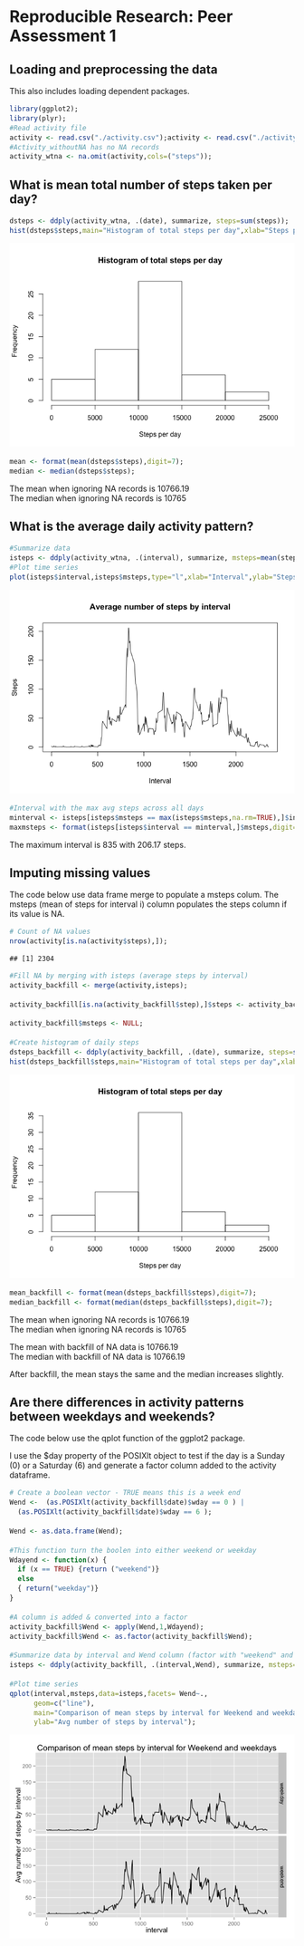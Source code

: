 # Reproducible Research: Peer Assessment 1


## Loading and preprocessing the data
  
This also includes loading dependent packages.
  

```r
library(ggplot2);
library(plyr);
#Read activity file
activity <- read.csv("./activity.csv");activity <- read.csv("./activity.csv");
#Activity_withoutNA has no NA records
activity_wtna <- na.omit(activity,cols=("steps"));
```
  
## What is mean total number of steps taken per day?  
  

```r
dsteps <- ddply(activity_wtna, .(date), summarize, steps=sum(steps));
hist(dsteps$steps,main="Histogram of total steps per day",xlab="Steps per day");
```

![](PA1_template_files/figure-html/unnamed-chunk-2-1.png) 

```r
mean <- format(mean(dsteps$steps),digit=7);
median <- median(dsteps$steps);
```

  
The mean when ignoring NA records is 10766.19  
The median when ignoring NA records  is 10765
  
## What is the average daily activity pattern?

```r
#Summarize data
isteps <- ddply(activity_wtna, .(interval), summarize, msteps=mean(steps,na.rm=TRUE));
#Plot time series
plot(isteps$interval,isteps$msteps,type="l",xlab="Interval",ylab="Steps",main="Average number of steps by interval");
```

![](PA1_template_files/figure-html/unnamed-chunk-3-1.png) 

```r
#Interval with the max avg steps across all days
minterval <- isteps[isteps$msteps == max(isteps$msteps,na.rm=TRUE),]$interval;
maxmsteps <- format(isteps[isteps$interval == minterval,]$msteps,digit=5);
```

The maximum interval is 835  with 206.17 steps.  


## Imputing missing values

The code below use data frame merge to populate a msteps colum.
The msteps (mean of steps for interval i) column populates the steps column if
its value is NA.  
  

```r
# Count of NA values
nrow(activity[is.na(activity$steps),]);
```

```
## [1] 2304
```

```r
#Fill NA by merging with isteps (average steps by interval)
activity_backfill <- merge(activity,isteps);

activity_backfill[is.na(activity_backfill$step),]$steps <- activity_backfill[is.na(activity_backfill$step),]$msteps; 

activity_backfill$msteps <- NULL;

#Create histogram of daily steps
dsteps_backfill <- ddply(activity_backfill, .(date), summarize, steps=sum(steps));
hist(dsteps_backfill$steps,main="Histogram of total steps per day",xlab="Steps per day");
```

![](PA1_template_files/figure-html/unnamed-chunk-4-1.png) 

```r
mean_backfill <- format(mean(dsteps_backfill$steps),digit=7);
median_backfill <- format(median(dsteps_backfill$steps),digit=7);
```
      

The mean when ignoring NA records is 10766.19  
The median when ignoring NA records  is 10765  

The mean with backfill of NA data is 10766.19  
The median with backfill of NA data  is 10766.19  
  
After backfill, the mean stays the same and the median increases slightly.
  
## Are there differences in activity patterns between weekdays and weekends?

The code below use the qplot function of the ggplot2 package.

I use the $day property of the POSIXlt object to test if the day is a Sunday (0) or a Saturday (6) and generate a factor column added to the activity dataframe.


```r
# Create a boolean vector - TRUE means this is a week end
Wend <-  (as.POSIXlt(activity_backfill$date)$wday == 0 ) |  
  (as.POSIXlt(activity_backfill$date)$wday == 6 );

Wend <- as.data.frame(Wend);

#This function turn the boolen into either weekend or weekday
Wdayend <- function(x) {
  if (x == TRUE) {return ("weekend")}
  else 
  { return("weekday")}
}

#A column is added & converted into a factor
activity_backfill$Wend <- apply(Wend,1,Wdayend);
activity_backfill$Wend <- as.factor(activity_backfill$Wend);

#Summarize data by interval and Wend column (factor with "weekend" and "weekday" values)
isteps <- ddply(activity_backfill, .(interval,Wend), summarize, msteps=mean(steps,na.rm=TRUE));

#Plot time series
qplot(interval,msteps,data=isteps,facets= Wend~.,
      geom=c("line"),
      main="Comparison of mean steps by interval for Weekend and weekdays",
      ylab="Avg number of steps by interval");
```

![](PA1_template_files/figure-html/unnamed-chunk-5-1.png) 


